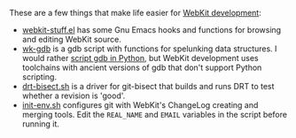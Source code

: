 These are a few things that make life easier for [WebKit
development](http://www.webkit.org/coding/contributing.html):

 * [webkit-stuff.el](webkit-tools/blob/master/webkit-stuff.el) has
   some Gnu Emacs hooks and functions for browsing and editing WebKit
   source.
 * [wk-gdb](webkit-tools/blob/master/wk-gdb) is a gdb script with
   functions for spelunking data structures. I would rather [script
   gdb in
   Python,](http://sourceware.org/gdb/current/onlinedocs/gdb/Python.html)
   but WebKit development uses toolchains with ancient versions of gdb
   that don't support Python scripting.
 * [drt-bisect.sh](webkit-tools/blob/master/drt-bisect.sh) is a driver
   for git-bisect that builds and runs DRT to test whether a revision
   is 'good'.
 * [init-env.sh](webkit-tools/blob/master/init-env.sh) configures git
   with WebKit's ChangeLog creating and merging tools. Edit the
   `REAL_NAME` and `EMAIL` variables in the script before running it.
